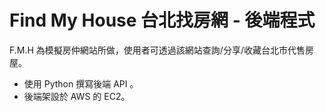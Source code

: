 # Find My House 台北找房網 - 後端程式

F.M.H 為模擬房仲網站所做，使用者可透過該網站查詢/分享/收藏台北市代售房屋。
- 使用 Python 撰寫後端 API 。
- 後端架設於 AWS 的 EC2。

